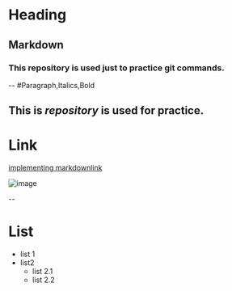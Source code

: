 # Heading
## Markdown 
### This repository is used just to practice **git commands**.
--
#Paragraph,Italics,Bold

This is ***repository*** is used for practice.  
--
# Link
[implementing markdownlink](https://git-scm.com/downloads/logos)

![image](https://kirkstrobeck.github.io/whatismarkdown.com/img/markdown.png)

--
# List
- list 1
- list2
  - list 2.1
  - list 2.2
    
